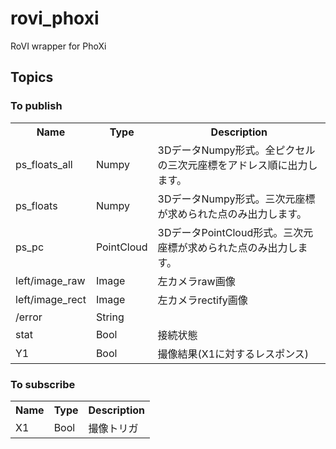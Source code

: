 # rovi_phoxi
RoVI wrapper for PhoXi

## Topics
### To publish
<table>
<tr><th>Name<th>Type<th>Description
<tr><td>ps_floats_all<td>Numpy<td>3DデータNumpy形式。全ピクセルの三次元座標をアドレス順に出力します。
<tr><td>ps_floats<td>Numpy<td>3DデータNumpy形式。三次元座標が求められた点のみ出力します。
<tr><td>ps_pc<td>PointCloud<td>3DデータPointCloud形式。三次元座標が求められた点のみ出力します。
<tr><td>left/image_raw<td>Image<td>左カメラraw画像
<tr><td>left/image_rect<td>Image<td>左カメラrectify画像
<tr><td>/error<td>String<td>
<tr><td>stat<td>Bool<td>接続状態
<tr><td>Y1<td>Bool<td>撮像結果(X1に対するレスポンス)
</table>

### To subscribe
<table>
<tr><th>Name<th>Type<th>Description
<tr><td>X1<td>Bool<td>撮像トリガ
</table>
